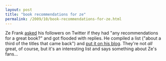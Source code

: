 ```yaml
---
layout: post
title: "book recommendations for ze"
permalink: /2009/10/book-recommendations-for-ze.html
---
```


Ze Frank [asked](http://twitter.com/zefrank/status/4843748732) his followers on Twitter if they had "any recommendations for a great book?" and got flooded with replies. He compiled a list ("about a third of the titles that came back") and [put it on his blog](http://www.zefrank.com/zesblog/archives/2009/10/a_short_list_of.html). They're not _all_ great, of course, but it's an interesting list and says something about Ze's fans...